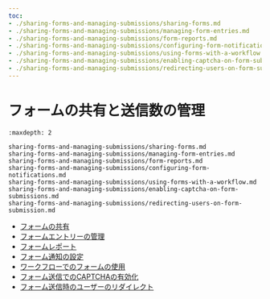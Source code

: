 ```yaml
---
toc:
- ./sharing-forms-and-managing-submissions/sharing-forms.md
- ./sharing-forms-and-managing-submissions/managing-form-entries.md
- ./sharing-forms-and-managing-submissions/form-reports.md
- ./sharing-forms-and-managing-submissions/configuring-form-notifications.md
- ./sharing-forms-and-managing-submissions/using-forms-with-a-workflow.md
- ./sharing-forms-and-managing-submissions/enabling-captcha-on-form-submissions.md
- ./sharing-forms-and-managing-submissions/redirecting-users-on-form-submission.md
---
```

# フォームの共有と送信数の管理

```{toctree}
:maxdepth: 2

sharing-forms-and-managing-submissions/sharing-forms.md
sharing-forms-and-managing-submissions/managing-form-entries.md
sharing-forms-and-managing-submissions/form-reports.md
sharing-forms-and-managing-submissions/configuring-form-notifications.md
sharing-forms-and-managing-submissions/using-forms-with-a-workflow.md
sharing-forms-and-managing-submissions/enabling-captcha-on-form-submissions.md
sharing-forms-and-managing-submissions/redirecting-users-on-form-submission.md
```

- [フォームの共有](./sharing-forms-and-managing-submissions/sharing-forms.md)
- [フォームエントリーの管理](./sharing-forms-and-managing-submissions/managing-form-entries.md)
- [フォームレポート](./sharing-forms-and-managing-submissions/form-reports.md)
- [フォーム通知の設定](./sharing-forms-and-managing-submissions/configuring-form-notifications.md)
- [ワークフローでのフォームの使用](./sharing-forms-and-managing-submissions/using-forms-with-a-workflow.md)
- [フォーム送信でのCAPTCHAの有効化](./sharing-forms-and-managing-submissions/enabling-captcha-on-form-submissions.md)
- [フォーム送信時のユーザーのリダイレクト](./sharing-forms-and-managing-submissions/redirecting-users-on-form-submission.md)
